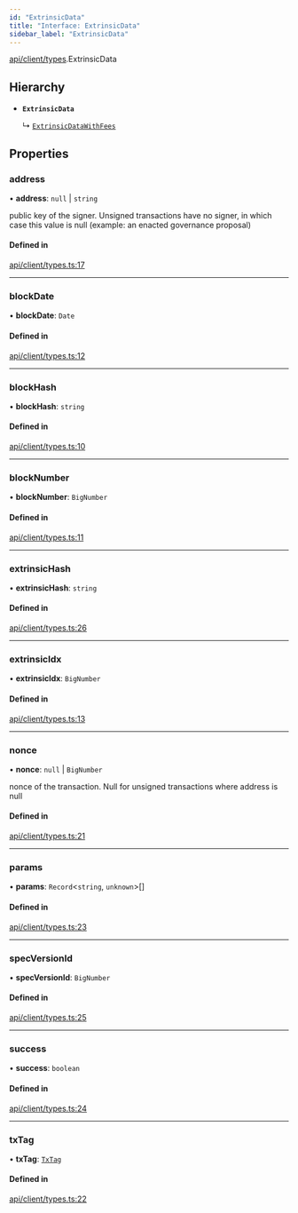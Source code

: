 ```yaml
---
id: "ExtrinsicData"
title: "Interface: ExtrinsicData"
sidebar_label: "ExtrinsicData"
---
```


[api/client/types](../../../../../modules/API/Client/Types/Types.md).ExtrinsicData

## Hierarchy

- **`ExtrinsicData`**

  ↳ [`ExtrinsicDataWithFees`](../ExtrinsicDataWithFees/ExtrinsicDataWithFees.md)

## Properties

### address

• **address**: ``null`` \| `string`

public key of the signer. Unsigned transactions have no signer, in which case this value is null (example: an enacted governance proposal)

#### Defined in

[api/client/types.ts:17](https://github.com/PolymeshAssociation/polymesh-sdk/blob/f8a937f04/src/api/client/types.ts#L17)

___

### blockDate

• **blockDate**: `Date`

#### Defined in

[api/client/types.ts:12](https://github.com/PolymeshAssociation/polymesh-sdk/blob/f8a937f04/src/api/client/types.ts#L12)

___

### blockHash

• **blockHash**: `string`

#### Defined in

[api/client/types.ts:10](https://github.com/PolymeshAssociation/polymesh-sdk/blob/f8a937f04/src/api/client/types.ts#L10)

___

### blockNumber

• **blockNumber**: `BigNumber`

#### Defined in

[api/client/types.ts:11](https://github.com/PolymeshAssociation/polymesh-sdk/blob/f8a937f04/src/api/client/types.ts#L11)

___

### extrinsicHash

• **extrinsicHash**: `string`

#### Defined in

[api/client/types.ts:26](https://github.com/PolymeshAssociation/polymesh-sdk/blob/f8a937f04/src/api/client/types.ts#L26)

___

### extrinsicIdx

• **extrinsicIdx**: `BigNumber`

#### Defined in

[api/client/types.ts:13](https://github.com/PolymeshAssociation/polymesh-sdk/blob/f8a937f04/src/api/client/types.ts#L13)

___

### nonce

• **nonce**: ``null`` \| `BigNumber`

nonce of the transaction. Null for unsigned transactions where address is null

#### Defined in

[api/client/types.ts:21](https://github.com/PolymeshAssociation/polymesh-sdk/blob/f8a937f04/src/api/client/types.ts#L21)

___

### params

• **params**: `Record`\<`string`, `unknown`\>[]

#### Defined in

[api/client/types.ts:23](https://github.com/PolymeshAssociation/polymesh-sdk/blob/f8a937f04/src/api/client/types.ts#L23)

___

### specVersionId

• **specVersionId**: `BigNumber`

#### Defined in

[api/client/types.ts:25](https://github.com/PolymeshAssociation/polymesh-sdk/blob/f8a937f04/src/api/client/types.ts#L25)

___

### success

• **success**: `boolean`

#### Defined in

[api/client/types.ts:24](https://github.com/PolymeshAssociation/polymesh-sdk/blob/f8a937f04/src/api/client/types.ts#L24)

___

### txTag

• **txTag**: [`TxTag`](../../../../../modules/Generated/Types/Types.md#txtag)

#### Defined in

[api/client/types.ts:22](https://github.com/PolymeshAssociation/polymesh-sdk/blob/f8a937f04/src/api/client/types.ts#L22)
